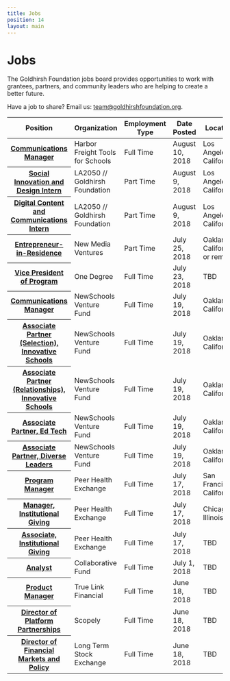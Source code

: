 ```yaml
---
title: Jobs
position: 14
layout: main
---
```


Jobs
===========

The Goldhirsh Foundation jobs board provides opportunities to work with grantees, partners, and community leaders who are helping to create a better future.

Have a job to share? Email us: [team@goldhirshfoundation.org](mailto:team@goldhirshfoundation.org).


<table>
<tr>
  <th scope="col">Position</th>
  <th scope="col">Organization</th>
  <th scope="col">Employment Type</th>
  <th scope="col">Date Posted</th>
  <th scope="col">Location</th>
</tr>
<tbody>

<tr>
  <th scope="row"><a href="https://la2050.org/jobs/1475">Communications Manager</a></th>
  <td>Harbor Freight Tools for Schools</td>
  <td>Full Time</td>
  <td>August 10, 2018</td>
  <td>Los Angeles, California</td>
</tr>
<tr>
  <th scope="row"><a href="https://la2050.org/jobs/1473">Social Innovation and Design Intern</a></th>
  <td>LA2050 // Goldhirsh Foundation</td>
  <td>Part Time</td>
  <td>August 9, 2018</td>
  <td>Los Angeles, California</td>
</tr>
<tr>
  <th scope="row"><a href="https://la2050.org/jobs/1474">Digital Content and Communications Intern</a></th>
  <td>LA2050 // Goldhirsh Foundation</td>
  <td>Part Time</td>
  <td>August 9, 2018</td>
  <td>Los Angeles, California</td>
</tr>
<tr>
  <th scope="row"><a href="https://docs.google.com/document/d/1cncFvhRgKHUqxdvnSiqv7B-ihHEQq0mr2zlrpmqnGqA/edit">Entrepreneur-in-Residence</a></th>
  <td>New Media Ventures</td>
  <td>Part Time</td>
  <td>July 25, 2018</td>
  <td>Oakland, California or remote</td>
</tr>
<tr>
  <th scope="row"><a href="https://www.1degree.org/about/join/vp-of-program/?p=BL-OPN-ALL-NL61-2017-JUL-26-LAPress">Vice President of Program</a></th>
  <td>One Degree</td>
  <td>Full Time</td>
  <td>July 23, 2018</td>
  <td>TBD</td>
</tr>
<tr>
  <th scope="row"><a href="https://newschools.theresumator.com/apply/jobs/details/uuQUVGEjLP?">Communications Manager</a></th>
  <td>NewSchools Venture Fund</td>
  <td>Full Time</td>
  <td>July 19, 2018</td>
  <td>Oakland, California</td>
</tr>
<tr>
  <th scope="row"><a href="https://newschools.theresumator.com/apply/jobs/details/XjimmhRQEm?">Associate Partner (Selection), Innovative Schools</a></th>
  <td>NewSchools Venture Fund</td>
  <td>Full Time</td>
  <td>July 19, 2018</td>
  <td>Oakland, California</td>
</tr>
<tr>
  <th scope="row"><a href="https://newschools.theresumator.com/apply/jobs/details/7Er2otIS5V?">Associate Partner (Relationships), Innovative Schools</a></th>
  <td>NewSchools Venture Fund</td>
  <td>Full Time</td>
  <td>July 19, 2018</td>
  <td>Oakland, California</td>
</tr>
<tr>
  <th scope="row"><a href="https://newschools.theresumator.com/apply/jobs/details/WhvYPvQtlo?">Associate Partner, Ed Tech</a></th>
  <td>NewSchools Venture Fund</td>
  <td>Full Time</td>
  <td>July 19, 2018</td>
  <td>Oakland, California</td>
</tr>
<tr>
  <th scope="row"><a href="https://newschools.theresumator.com/apply/jobs/details/XBQzoTNmm9?">Associate Partner, Diverse Leaders</a></th>
  <td>NewSchools Venture Fund</td>
  <td>Full Time</td>
  <td>July 19, 2018</td>
  <td>Oakland, California</td>
</tr>
<tr>
  <th scope="row"><a href="https://phe.bamboohr.com/jobs/view.php?id=60">Program Manager</a></th>
  <td>Peer Health Exchange</td>
  <td>Full Time</td>
  <td>July 17, 2018</td>
  <td>San Francisco, California</td>
</tr>
<tr>
  <th scope="row"><a href="https://phe.bamboohr.com/jobs/view.php?id=64">Manager, Institutional Giving</a></th>
  <td>Peer Health Exchange</td>
  <td>Full Time</td>
  <td>July 17, 2018</td>
  <td>Chicago, Illinois</td>
</tr>
<tr>
  <th scope="row"><a href="https://phe.bamboohr.com/jobs/view.php?id=61">Associate, Institutional Giving</a></th>
  <td>Peer Health Exchange</td>
  <td>Full Time</td>
  <td>July 17, 2018</td>
  <td>TBD</td>
</tr>
<tr>
  <th scope="row"><a href="http://www.collaborativefund.com/blog/calling-others-to-join-collaborative-fund/">Analyst</a></th>
  <td>Collaborative Fund</td>
  <td>Full Time</td>
  <td>July 1, 2018</td>
  <td>TBD</td>
</tr>
<tr>
  <th scope="row"><a href="https://www.truelinkfinancial.com/career/product-manager-2">Product Manager</a></th>
  <td>True Link Financial</td>
  <td>Full Time</td>
  <td>June 18, 2018</td>
  <td>TBD</td>
</tr>
<tr>
  <th scope="row"><a href="https://scopely.com/join-us/">Director of Platform Partnerships</a></th>
  <td>Scopely</td>
  <td>Full Time</td>
  <td>June 18, 2018</td>
  <td>TBD</td>
</tr>
<tr>
  <th scope="row"><a href="https://ltse.com/careers">Director of Financial Markets and Policy</a></th>
  <td>Long Term Stock Exchange</td>
  <td>Full Time</td>
  <td>June 18, 2018</td>
  <td>TBD</td>
</tr>

</tbody>
</table>

